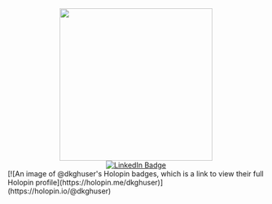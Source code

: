 <div id="header" align="center">
  <img src="https://i.giphy.com/media/v1.Y2lkPTc5MGI3NjExcTRpd2dtbDlpb3IyY3EzbjV5bDVudmp5aml6M2NiMmJncXlxNHhmMSZlcD12MV9pbnRlcm5hbF9naWZfYnlfaWQmY3Q9Zw/doXBzUFJRxpaUbuaqz/giphy.gif" width="300"/>
<div id="badges">
  <a href="linkedin.com/in/deepakk46sd">
    <img src="https://img.shields.io/badge/LinkedIn-blue?style=for-the-badge&logo=linkedin&logoColor=white" alt="LinkedIn Badge"/>
  </a>
</div>
<img src="https://komarev.com/ghpvc/?username=Dkghuser&style=flat-square&color=blue" alt=""/>
</div>
[![An image of @dkghuser's Holopin badges, which is a link to view their full Holopin profile](https://holopin.me/dkghuser)](https://holopin.io/@dkghuser)
